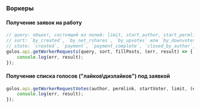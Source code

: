 ### Воркеры

#### Получение заявок на работу
```js
// query: объект, состоящий из полей: limit, start_author, start_permlink, select_authors, select_states
// sort: `by_created`, `by_net_rshares`, `by_upvotes` или `by_downvotes`
// state: `created`, `payment`, `payment_complete`, `closed_by_author`, `closed_by_expiration`, `closed_by_voters`
golos.api.getWorkerRequests(query, sort, fillPosts, (err, result) => {
    console.log(err, result);
});
```
#### Получение списка голосов ("лайков\дизлайков") под заявкой
```js
golos.api.getWorkerRequestVotes(author, permlink, startVoter, limit, (err, result) => {
    console.log(err, result);
});
```
